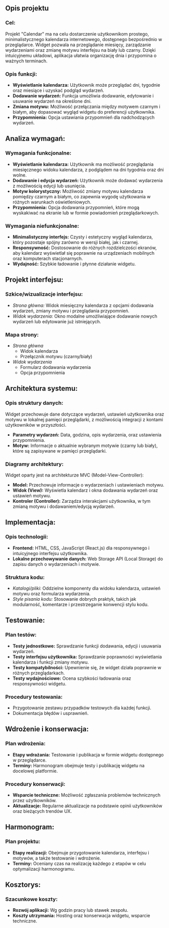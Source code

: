 ## Opis projektu

### Cel:

Projekt "Calendar" ma na celu dostarczenie użytkownikom prostego, minimalistycznego kalendarza internetowego, dostępnego bezpośrednio w przeglądarce. Widget pozwala na przeglądanie miesięcy, zarządzanie wydarzeniami oraz zmianę motywu interfejsu na biały lub czarny. Dzięki intuicyjnemu układowi, aplikacja ułatwia organizację dnia i przypomina o ważnych terminach.

### Opis funkcji:

- **Wyświetlanie kalendarza:** Użytkownik może przeglądać dni, tygodnie oraz miesiące i uzyskać podgląd wydarzeń.
- **Dodawanie wydarzeń:** Funkcja umożliwia dodawanie, edytowanie i usuwanie wydarzeń na określone dni.
- **Zmiana motywu:** Możliwość przełączania między motywem czarnym i białym, aby dopasować wygląd widgetu do preferencji użytkownika.
- **Przypomnienia:** Opcja ustawiania przypomnień dla nadchodzących wydarzeń.

## Analiza wymagań:

### Wymagania funkcjonalne:

- **Wyświetlanie kalendarza:** Użytkownik ma możliwość przeglądania miesięcznego widoku kalendarza, z podglądem na dni tygodnia oraz dni wolne.
- **Dodawanie i edycja wydarzeń:** Użytkownik może dodawać wydarzenia z możliwością edycji lub usunięcia.
- **Motyw kolorystyczny:** Możliwość zmiany motywu kalendarza pomiędzy czarnym a białym, co zapewnia wygodę użytkowania w różnych warunkach oświetleniowych.
- **Przypomnienia:** Opcja dodawania przypomnień, które mogą wyskakiwać na ekranie lub w formie powiadomień przeglądarkowych.

### Wymagania niefunkcjonalne:

- **Minimalistyczny interfejs:** Czysty i estetyczny wygląd kalendarza, który pozostaje spójny zarówno w wersji białej, jak i czarnej.
- **Responsywność:** Dostosowanie do różnych rozdzielczości ekranów, aby kalendarz wyświetlał się poprawnie na urządzeniach mobilnych oraz komputerach stacjonarnych.
- **Wydajność:** Szybkie ładowanie i płynne działanie widgetu.

## Projekt interfejsu:

### Szkice/wizualizacje interfejsu:

- _Strona główna:_ Widok miesięczny kalendarza z opcjami dodawania wydarzeń, zmiany motywu i przeglądania przypomnień.
- _Widok wydarzenia:_ Okno modalne umożliwiające dodawanie nowych wydarzeń lub edytowanie już istniejących.

### Mapa strony:

- _Strona główna_
  - Widok kalendarza
  - Przełącznik motywu (czarny/biały)
- _Widok wydarzenia_
  - Formularz dodawania wydarzenia
  - Opcja przypomnienia

## Architektura systemu:

### Opis struktury danych:

Widget przechowuje dane dotyczące wydarzeń, ustawień użytkownika oraz motywu w lokalnej pamięci przeglądarki, z możliwością integracji z kontami użytkowników w przyszłości.

- **Parametry wydarzeń:** Data, godzina, opis wydarzenia, oraz ustawienia przypomnienia.
- **Motyw:** Informacje o aktualnie wybranym motywie (czarny lub biały), które są zapisywane w pamięci przeglądarki.

### Diagramy architektury:

Widget oparty jest na architekturze MVC (Model-View-Controller):

- **Model:** Przechowuje informacje o wydarzeniach i ustawieniach motywu.
- **Widok (View):** Wyświetla kalendarz i okna dodawania wydarzeń oraz ustawień motywu.
- **Kontroler (Controller):** Zarządza interakcjami użytkownika, w tym zmianą motywu i dodawaniem/edycją wydarzeń.

## Implementacja:

### Opis technologii:

- **Frontend:** HTML, CSS, JavaScript (React.js) dla responsywnego i intuicyjnego interfejsu użytkownika.
- **Lokalne przechowywanie danych:** Web Storage API (Local Storage) do zapisu danych o wydarzeniach i motywie.

### Struktura kodu:

- _Katalogi/pliki:_ Oddzielne komponenty dla widoku kalendarza, ustawień motywu oraz formularza wydarzenia.
- _Style pisania kodu:_ Stosowanie dobrych praktyk, takich jak modularność, komentarze i przestrzeganie konwencji stylu kodu.

## Testowanie:

### Plan testów:

- **Testy jednostkowe:** Sprawdzanie funkcji dodawania, edycji i usuwania wydarzeń.
- **Testy interfejsu użytkownika:** Sprawdzanie poprawności wyświetlania kalendarza i funkcji zmiany motywu.
- **Testy kompatybilności:** Upewnienie się, że widget działa poprawnie w różnych przeglądarkach.
- **Testy wydajnościowe:** Ocena szybkości ładowania oraz responsywności widgetu.

### Procedury testowania:

- Przygotowanie zestawu przypadków testowych dla każdej funkcji.
- Dokumentacja błędów i usprawnień.

## Wdrożenie i konserwacja:

### Plan wdrożenia:

- **Etapy wdrażania:** Testowanie i publikacja w formie widgetu dostępnego w przeglądarce.
- **Terminy:** Harmonogram obejmuje testy i publikację widgetu na docelowej platformie.

### Procedury konserwacji:

- **Wsparcie techniczne:** Możliwość zgłaszania problemów technicznych przez użytkowników.
- **Aktualizacje:** Regularne aktualizacje na podstawie opinii użytkowników oraz bieżących trendów UX.

## Harmonogram:

### Plan projektu:

- **Etapy realizacji:** Obejmuje przygotowanie kalendarza, interfejsu i motywów, a także testowanie i wdrożenie.
- **Terminy:** Oceniany czas na realizację każdego z etapów w celu optymalizacji harmonogramu.

## Kosztorys:

### Szacunkowe koszty:

- **Rozwój aplikacji:** Wg godzin pracy lub stawek zespołu.
- **Koszty utrzymania:** Hosting oraz konserwacja widgetu, wsparcie techniczne.
